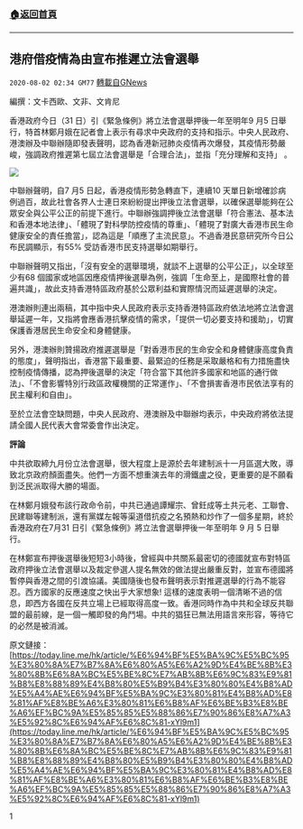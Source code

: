 ###  [:house:返回首頁](https://github.com/ourhimalayas/txt)
---

## 港府借疫情為由宣布推遲立法會選舉
`2020-08-02 02:34 GM77` [轉載自GNews](https://gnews.org/zh-hant/282676/)

編撰：文卡西歐、文非、文肯尼

香港政府今日（31 日）引《緊急條例》將立法會選舉押後一年至明年9 月5 日舉行，特首林鄭月娥在記者會上表示有尋求中央政府的支持和指示。中央人民政府、港澳辦及中聯辦隨即發表聲明，認為香港新冠肺炎疫情再次爆發，其疫情形勢嚴峻，強調政府推遲第七屆立法會選舉是「合理合法」，並指「充分理解和支持」 。

![](https://s3.amazonaws.com/gnews-media-offload/wp-content/uploads/2020/08/02023020/8.1-5-1.jpg)

中聯辦聲明，自7 月5 日起，香港疫情形勢急轉直下，連續10 天單日新增確診病例過百，故此社會各界人士連日來紛紛提出押後立法會選舉，以確保選舉能夠在公眾安全與公平公正的前提下進行。中聯辦強調押後立法會選舉「符合憲法、基本法和香港本地法律」、「體現了對科學防控疫情的尊重」、「體現了對廣大香港市民生命健康安全的責任擔當」，認為這是「順應了主流民意」。不過香港民意研究所今日公布民調顯示，有55% 受訪香港市民支持選舉如期舉行。

中聯辦聲明又指出，「沒有安全的選舉環境，就談不上選舉的公平公正」，以全球至少有68 個國家或地區因應疫情押後選舉為例，強調「生命至上，是國際社會的普遍共識」，故此支持香港特區政府基於公眾利益和實際情況而延遲選舉的決定。

港澳辦則連出兩稿，其中指中央人民政府表示支持香港特區政府依法地將立法會選舉延遲一年，又指將會應香港抗擊疫情的需求，「提供一切必要支持和援助」，切實保護香港居民生命安全和身體健康。

另外，港澳辦則贊揚政府推遲選舉是「對香港市民的生命安全和身體健康高度負責的態度」，聲明指出，香港當下最重要、最緊迫的任務是采取嚴格和有力措施盡快控制疫情傳播，認為押後選舉的決定「符合當下其他許多國家和地區的通行做法」、「不會影響特別行政區政權機關的正常運作」、「不會損害香港市民依法享有的民主權利和自由」。

至於立法會空缺問題，中央人民政府、港澳辦及中聯辦均表示，中央政府將依法提請全國人民代表大會常委會作出決定。

**評論**

中共欲取締九月份立法會選舉，很大程度上是源於去年建制派十一月區選大敗，導致北京政府顏面盡失。他們一方面不想重演去年的滑鐵盧之役，更重要的是不願看到泛民派取得大勝的場面。

在林鄭月娥發布該行政命令前，中共已通過譚耀宗、曾鈓成等土共元老、工聯會、民建聯等建制派，還有黨媒左報等渠道借抗疫之名預熱和炒作了一個多星期，終於香港政府在7月31 日引《緊急條例》將立法會選舉押後一年至明年 9 月 5 日舉行。

在林鄭宣布押後選舉後短短3小時後，曾經與中共關系最密切的德國就宣布對特區政府押後立法會選舉以及裁定參選人提名無效的做法提出嚴重反對，並宣布德國將暫停與香港之間的引渡協議。美國隨後也發布聲明表示對推遲選舉的行為不能容忍。西方國家的反應速度之快出乎大家想象! 這樣的速度表明一個清晰不過的信息，即西方各國在反共立場上已經取得高度一致。香港同時作為中共和全球反共聯盟的最前線，是一個一觸即發的角鬥場。中共的猖狂已無法用語言來形容，等待它的必然是被消滅。

原文鏈接：
[https://today.line.me/hk/article/%E6%94%BF%E5%BA%9C%E5%BC%95%E3%80%8A%E7%B7%8A%E6%80%A5%E6%A2%9D%E4%BE%8B%E3%80%8B%E6%8A%BC%E5%BE%8C%E7%AB%8B%E6%9C%83%E9%81%B8%E8%88%89%E4%B8%80%E5%B9%B4%E3%80%80%E4%B8%AD%E5%A4%AE%E6%94%BF%E5%BA%9C%E3%80%81%E4%B8%AD%E8%81%AF%E8%BE%A6%E3%80%81%E6%B8%AF%E6%BE%B3%E8%BE%A6%EF%BC%9A%E5%85%85%E5%88%86%E7%90%86%E8%A7%A3%E5%92%8C%E6%94%AF%E6%8C%81-xYl9m1](https://today.line.me/hk/article/%E6%94%BF%E5%BA%9C%E5%BC%95%E3%80%8A%E7%B7%8A%E6%80%A5%E6%A2%9D%E4%BE%8B%E3%80%8B%E6%8A%BC%E5%BE%8C%E7%AB%8B%E6%9C%83%E9%81%B8%E8%88%89%E4%B8%80%E5%B9%B4%E3%80%80%E4%B8%AD%E5%A4%AE%E6%94%BF%E5%BA%9C%E3%80%81%E4%B8%AD%E8%81%AF%E8%BE%A6%E3%80%81%E6%B8%AF%E6%BE%B3%E8%BE%A6%EF%BC%9A%E5%85%85%E5%88%86%E7%90%86%E8%A7%A3%E5%92%8C%E6%94%AF%E6%8C%81-xYl9m1)

1

